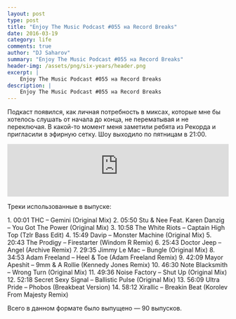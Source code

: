 ```yaml
---
layout: post
type: post
title: "Enjoy The Music Podcast #055 на Record Breaks"
date: 2016-03-19
category: life
comments: true
author: "DJ Saharov"
summary: "Enjoy The Music Podcast #055 на Record Breaks"
header-img: /assets/png/six-years/header.png
excerpt: |
    Enjoy The Music Podcast #055 на Record Breaks
description: |
    Enjoy The Music Podcast #055 на Record Breaks
---
```


<p>
<span class="firstcharacter">П</span>одкаст появился, как личная потребность в миксах, которые мне бы хотелось слушать от начала до конца, не перематывая и не переключая. В какой-то момент меня заметили ребята из Рекорда и пригласили в эфирную сетку. Шоу выходило по пятницам в 21:00.
</p>

<iframe width="100%" height="120" src="https://player-widget.mixcloud.com/widget/iframe/?hide_cover=1&feed=%2Fdjsaharovofficial%2Fenjoy-the-music-podcast-055%2F" frameborder="0" allow="encrypted-media; fullscreen; autoplay; idle-detection; speaker-selection; web-share;" ></iframe>

<p>Треки использованные в выпуске:</p>
1. 00:01 THC – Gemini (Original Mix)
2. 05:50 Stu & Nee Feat. Karen Danzig – You Got The Power (Original Mix)
3. 10:58 The White Riots  – Captain High Top (Tzlr Bass Edit)
4. 15:49 Davip – Monster Machine (Original Mix)
5. 20:43 The Prodigy – Firestarter (Windom R Remix)
6. 25:43 Doctor Jeep – Angel (Archive Remix)
7. 29:35 Jimmy Le Mac – Bungle (Original Mix)
8. 34:53 Adam Freeland  – Heel & Toe (Adam Freeland Remix)
9. 42:09 Mayor Apeshit – 9mm & A Rollie (Kennedy Jones Remix)
10. 46:30 Note Blacksmith – Wrong Turn (Original Mix)
11. 49:36 Noise Factory – Shut Up (Original Mix)
12. 52:18 Secret Sexy Signal – Ballistic Pulse (Original Mix)
13. 56:09 Ultra Pride – Phobos (Breakbeat Version)
14. 58:12 Xirallic  – Breakin Beat (Korolev From Majesty Remix)

<p>Всего в данном формате было выпущено &mdash; 90 выпусков.</p>